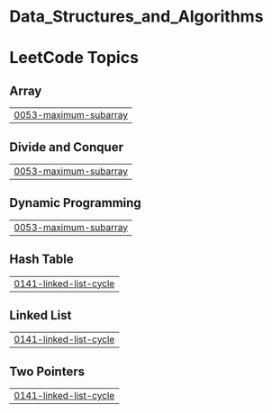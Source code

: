 # Data_Structures_and_Algorithms
<!---LeetCode Topics Start-->
# LeetCode Topics
## Array
|  |
| ------- |
| [0053-maximum-subarray](https://github.com/Ashmita67/Data_Structures_and_Algorithms/tree/master/0053-maximum-subarray) |
## Divide and Conquer
|  |
| ------- |
| [0053-maximum-subarray](https://github.com/Ashmita67/Data_Structures_and_Algorithms/tree/master/0053-maximum-subarray) |
## Dynamic Programming
|  |
| ------- |
| [0053-maximum-subarray](https://github.com/Ashmita67/Data_Structures_and_Algorithms/tree/master/0053-maximum-subarray) |
## Hash Table
|  |
| ------- |
| [0141-linked-list-cycle](https://github.com/Ashmita67/Data_Structures_and_Algorithms/tree/master/0141-linked-list-cycle) |
## Linked List
|  |
| ------- |
| [0141-linked-list-cycle](https://github.com/Ashmita67/Data_Structures_and_Algorithms/tree/master/0141-linked-list-cycle) |
## Two Pointers
|  |
| ------- |
| [0141-linked-list-cycle](https://github.com/Ashmita67/Data_Structures_and_Algorithms/tree/master/0141-linked-list-cycle) |
<!---LeetCode Topics End-->